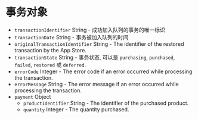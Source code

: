 # 事务对象

* `transactionIdentifier` String - 成功加入队列的事务的唯一标识
* `transactionDate` String - 事务被加入队列的时间
* `originalTransactionIdentifier` String - The identifier of the restored transaction by the App Store.
* `transactionState` String - 事务状态, 可以是 `purchasing`, `purchased`, `failed`, `restored` 或 `deferred`.
* `errorCode` Integer - The error code if an error occurred while processing the transaction.
* `errorMessage` String - The error message if an error occurred while processing the transaction.
* `payment` Object 
  * `productIdentifier` String - The identifier of the purchased product.
  * `quantity` Integer - The quantity purchased.